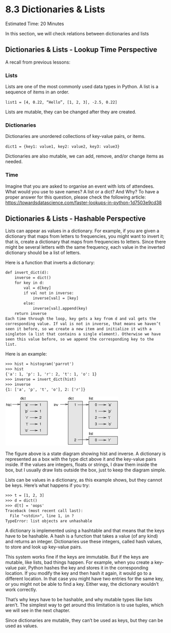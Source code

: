 # 8.3 Dictionaries & Lists

Estimated Time: 20 Minutes

In this section, we will check relations between dictionaries and lists

## Dictionaries & Lists - Lookup Time Perspective
A recall from previous lessons:
### Lists
Lists are one of the most commonly used data types in Python. A list is a sequence of items in an order.

`list1 = [4, 0.22, “Hello”, [1, 2, 3], -2.5, 0.22]`

Lists are mutable, they can be changed after they are created.

### Dictionaries
Dictionaries are unordered collections of key-value pairs, or items.

`dict1 = {key1: value1, key2: value2, key3: value3}`

Dictionaries are also mutable, we can add, remove, and/or change items as needed.

### Time
Imagine that you are asked to organise an event with lots of attendees. What would you use to save names? A list or a dict? And Why?
To have a proper answer for this question, please check the following article: https://towardsdatascience.com/faster-lookups-in-python-1d7503e9cd38

## Dictionaries & Lists - Hashable Perspective
Lists can appear as values in a dictionary. For example, if you are given a dictionary that maps from letters to frequencies, you might want to invert it; that is, create a dictionary that maps from frequencies to letters. Since there might be several letters with the same frequency, each value in the inverted dictionary should be a list of letters.

Here is a function that inverts a dictionary:
```
def invert_dict(d):
    inverse = dict()
    for key in d:
        val = d[key]
        if val not in inverse:
            inverse[val] = [key]
        else:
            inverse[val].append(key)
    return inverse
Each time through the loop, key gets a key from d and val gets the corresponding value. If val is not in inverse, that means we haven’t seen it before, so we create a new item and initialize it with a singleton (a list that contains a single element). Otherwise we have seen this value before, so we append the corresponding key to the list.
```
Here is an example:

```
>>> hist = histogram('parrot')
>>> hist
{'a': 1, 'p': 1, 'r': 2, 't': 1, 'o': 1}
>>> inverse = invert_dict(hist)
>>> inverse
{1: ['a', 'p', 't', 'o'], 2: ['r']}
```

![Image embedded in markdown](dicts_vs_lists.png)

The figure above is a state diagram showing hist and inverse. A dictionary is represented as a box with the type dict above it and the key-value pairs inside. If the values are integers, floats or strings, I draw them inside the box, but I usually draw lists outside the box, just to keep the diagram simple.

Lists can be values in a dictionary, as this example shows, but they cannot be keys. Here’s what happens if you try:
```
>>> t = [1, 2, 3]
>>> d = dict()
>>> d[t] = 'oops'
Traceback (most recent call last):
  File "<stdin>", line 1, in ?
TypeError: list objects are unhashable
```

A dictionary is implemented using a hashtable and that means that the keys have to be hashable. A hash is a function that takes a value (of any kind) and returns an integer. Dictionaries use these integers, called hash values, to store and look up key-value pairs.

This system works fine if the keys are immutable. But if the keys are mutable, like lists, bad things happen. For example, when you create a key-value pair, Python hashes the key and stores it in the corresponding location. If you modify the key and then hash it again, it would go to a different location. In that case you might have two entries for the same key, or you might not be able to find a key. Either way, the dictionary wouldn’t work correctly.

That’s why keys have to be hashable, and why mutable types like lists aren’t. The simplest way to get around this limitation is to use tuples, which we will see in the next chapter.

Since dictionaries are mutable, they can’t be used as keys, but they can be used as values.